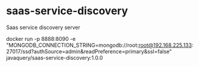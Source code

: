 # saas-service-discovery
Saas service discovery server


docker run -p 8888:8090 -e "MONGODB_CONNECTION_STRING=mongodb://root:root@192.168.225.133:27017/ssd?authSource=admin&readPreference=primary&ssl=false" javaquery/saas-service-discovery:1.0.0

